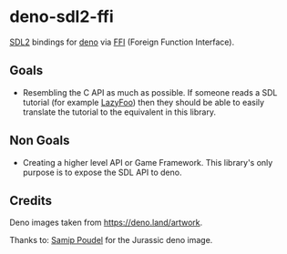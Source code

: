 # deno-sdl2-ffi

[SDL2](https://www.libsdl.org/) bindings for [deno](https://deno.land/) via
[FFI](https://deno.land/manual/runtime/ffi_api) (Foreign Function Interface).

## Goals

- Resembling the C API as much as possible. If someone reads a SDL tutorial (for example
  [LazyFoo](https://lazyfoo.net/tutorials/SDL/)) then they should be able to easily translate the tutorial to the
  equivalent in this library.

## Non Goals

- Creating a higher level API or Game Framework. This library's only purpose is to expose the SDL API to deno.

## Credits

Deno images taken from https://deno.land/artwork.

Thanks to: [Samip Poudel](https://github.com/SamipPoudel58) for the Jurassic deno image.
